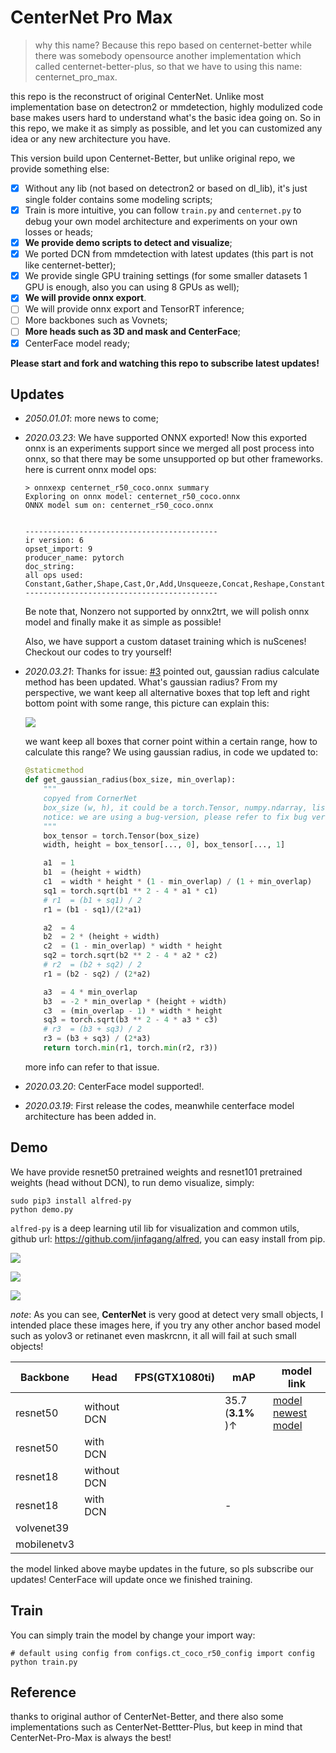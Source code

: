 # CenterNet Pro Max

> why this name? Because this repo based on centernet-better while there was somebody opensource another implementation which called centernet-better-plus, so that we have to using this name: centernet_pro_max. 

this repo is the reconstruct of original CenterNet. Unlike most implementation base on detectron2 or mmdetection, highly modulized code base makes users hard to understand what's the basic idea going on. So in this repo, we make it  as simply as possible, and let you can customized any idea or any new architecture you have.

This version build upon Centernet-Better, but unlike original repo, we provide something else:

- [x] Without any lib (not based on detectron2 or based on dl_lib), it's just single folder contains some modeling scripts;
- [x] Train is more intuitive, you can follow `train.py` and `centernet.py` to debug your own model architecture and experiments on your own losses or heads;
- [x] **We provide demo scripts to detect and visualize**;
- [x] We ported DCN from mmdetection with latest updates (this part is not like centernet-better);
- [x] We provide single GPU training settings (for some smaller datasets 1 GPU is enough, also you can using 8 GPUs as well);
- [x] **We will provide onnx export**.
- [ ] We will provide onnx export and TensorRT inference;
- [ ] More backbones such as Vovnets;
- [ ] **More heads such as 3D and mask and CenterFace**;
- [x] CenterFace model ready;

**Please start and fork and watching this repo to subscribe latest updates!**



## Updates

- *2050.01.01*: more news to come;

- *2020.03.23*: We have supported ONNX exported! Now this exported onnx is an experiments support since we merged all post process into onnx, so that there may be some unsupported op but other frameworks. here is current onnx model ops:

  ```
  > onnxexp centernet_r50_coco.onnx summary
  Exploring on onnx model: centernet_r50_coco.onnx
  ONNX model sum on: centernet_r50_coco.onnx
  
  
  -------------------------------------------
  ir version: 6
  opset_import: 9 
  producer_name: pytorch
  doc_string: 
  all ops used: Constant,Gather,Shape,Cast,Or,Add,Unsqueeze,Concat,Reshape,ConstantOfShape,Mul,Equal,Where,Expand,NonZero,Transpose,Squeeze,Slice,ATen,Conv,BatchNormalization,Relu,MaxPool,ConvTranspose,Sigmoid,TopK,Flatten,Div
  -------------------------------------------
  ```

  Be note that, Nonzero not supported by onnx2trt, we will polish onnx model and finally make it as simple as possible!

  Also, we have support a custom dataset training which is nuScenes! Checkout our codes to try yourself!

- *2020.03.21*: Thanks for issue: [#3](https://github.com/jinfagang/CenterNet_Pro_Max/issues/3) pointed out, gaussian radius calculate method has been updated. What's gaussian radius? From my perspective, we want keep all alternative boxes that top left and right bottom point with some range, this picture can explain this:

  ![](https://pic3.zhimg.com/80/v2-2c6dcd69318e8650eddab6a4c82407ba_720w.jpg)

  we want keep all boxes that corner point within a certain range, how to calculate this range? We using gaussian radius, in code we updated to:

  ```python
  @staticmethod
  def get_gaussian_radius(box_size, min_overlap):
      """
      copyed from CornerNet
      box_size (w, h), it could be a torch.Tensor, numpy.ndarray, list or tuple
      notice: we are using a bug-version, please refer to fix bug version in CornerNet
      """
      box_tensor = torch.Tensor(box_size)
      width, height = box_tensor[..., 0], box_tensor[..., 1]
  
      a1  = 1
      b1  = (height + width)
      c1  = width * height * (1 - min_overlap) / (1 + min_overlap)
      sq1 = torch.sqrt(b1 ** 2 - 4 * a1 * c1)
      # r1  = (b1 + sq1) / 2
      r1 = (b1 - sq1)/(2*a1)
  
      a2  = 4
      b2  = 2 * (height + width)
      c2  = (1 - min_overlap) * width * height
      sq2 = torch.sqrt(b2 ** 2 - 4 * a2 * c2)
      # r2  = (b2 + sq2) / 2
      r1 = (b2 - sq2) / (2*a2)
  
      a3  = 4 * min_overlap
      b3  = -2 * min_overlap * (height + width)
      c3  = (min_overlap - 1) * width * height
      sq3 = torch.sqrt(b3 ** 2 - 4 * a3 * c3)
      # r3  = (b3 + sq3) / 2
      r3 = (b3 + sq3) / (2*a3)
      return torch.min(r1, torch.min(r2, r3))
  ```

  more info can refer to that issue.

- *2020.03.20*: CenterFace model supported!.

- *2020.03.19*: First release the codes, meanwhile centerface model architecture has been added in.



## Demo

We have provide resnet50 pretrained weights and resnet101 pretrained weights (head without DCN), to run demo visualize, simply:

```
sudo pip3 install alfred-py
python demo.py
```

`alfred-py` is a deep learning util lib for visualization and common utils, github url: https://github.com/jinfagang/alfred, you can easy install from pip.

![](https://s1.ax1x.com/2020/03/19/8rWijK.png)

![](https://s1.ax1x.com/2020/03/19/8rW8Hg.png)



![](https://s1.ax1x.com/2020/03/19/8rWa3q.png)

*note*: As you can see, **CenterNet** is very good at detect very small objects, I intended place these images here, if you try any other anchor based model such as yolov3 or retinanet even maskrcnn, it all will fail at such small objects! 




| **Backbone** | **Head**    | FPS(GTX1080ti) | mAP               | model link                                                   |
| ------------ | ----------- | -------------- | ----------------- | ------------------------------------------------------------ |
| resnet50     | without DCN |                | 35.7 (**3.1%** )↑ | [model](https://drive.google.com/open?id=1QJaMpT5WPC1XrrptOvoUSFLC1ww9k9qu) [newest model](https://share.weiyun.com/5w85xMm) |
| resnet50     | with DCN    |                |                   |                                                              |
| resnet18     | without DCN |                |                   |                                                              |
| resnet18     | with DCN    |                | -                 |                                                              |
| volvenet39   |             |                |                   |                                                              |
| mobilenetv3  |             |                |                   |                                                              |

the model linked above maybe updates in the future, so pls subscribe our updates! CenterFace will update once we finished training. 



## Train

You can simply train the model by change your import way:

```
# default using config from configs.ct_coco_r50_config import config
python train.py
```





## Reference

thanks to original author of CenterNet-Better, and there also some implementations such as CenterNet-Bettter-Plus, but keep in mind that CenterNet-Pro-Max is always the best!
